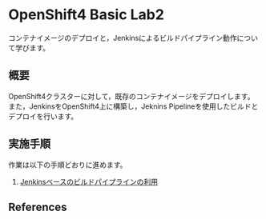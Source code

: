 # OpenShift4 Basic Lab2
コンテナイメージのデプロイと，Jenkinsによるビルドパイプライン動作について学びます。

## 概要

OpenShift4クラスターに対して，既存のコンテナイメージをデプロイします。  
また，JenkinsをOpenShift4上に構築し，Jeknins Pipelineを使用したビルドとデプロイを行います。

## 実施手順
作業は以下の手順どおりに進めます。

1. [Jenkinsベースのビルドパイプラインの利用](2_ocp4-jenkins-pipeline.md)

## References
